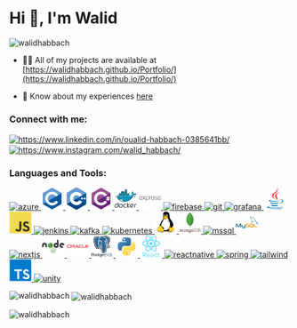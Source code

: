 <h1 align="left">Hi 👋, I'm Walid</h1>
<p align="left"> <img src="https://komarev.com/ghpvc/?username=walidhabbach&label=Profile%20views&color=0e75b6&style=flat" alt="walidhabbach" /> </p>

- 👨‍💻 All of my projects are available at [https://walidhabbach.github.io/Portfolio/](https://walidhabbach.github.io/Portfolio/)

- 📄 Know about my experiences [here](https://drive.google.com/file/d/1vUB1xBjDpCLLwKqbQHkgS9Mfyfk_9jo7/view?usp=sharing)


 

<h3 align="left">Connect with me:</h3>
<p align="left">
<a href="https://www.linkedin.com/in/oualid-habbach-0385641bb/" target="blank"><img align="center" src="https://raw.githubusercontent.com/rahuldkjain/github-profile-readme-generator/master/src/images/icons/Social/linked-in-alt.svg" alt="https://www.linkedin.com/in/oualid-habbach-0385641bb/" height="30" width="40" /></a>
<a href="https://www.instagram.com/walid_habbach/" target="blank"><img align="center" src="https://raw.githubusercontent.com/rahuldkjain/github-profile-readme-generator/master/src/images/icons/Social/instagram.svg" alt="https://www.instagram.com/walid_habbach/" height="30" width="40" /></a>
</p>

<h3 align="left">Languages and Tools:</h3>
<p align="left"> <a href="https://azure.microsoft.com/en-in/" target="_blank" rel="noreferrer"> <img src="https://www.vectorlogo.zone/logos/microsoft_azure/microsoft_azure-icon.svg" alt="azure" width="40" height="40"/> </a> <a href="https://www.cprogramming.com/" target="_blank" rel="noreferrer"> <img src="https://raw.githubusercontent.com/devicons/devicon/master/icons/c/c-original.svg" alt="c" width="40" height="40"/> </a> <a href="https://www.w3schools.com/cpp/" target="_blank" rel="noreferrer"> <img src="https://raw.githubusercontent.com/devicons/devicon/master/icons/cplusplus/cplusplus-original.svg" alt="cplusplus" width="40" height="40"/> </a> <a href="https://www.w3schools.com/cs/" target="_blank" rel="noreferrer"> <img src="https://raw.githubusercontent.com/devicons/devicon/master/icons/csharp/csharp-original.svg" alt="csharp" width="40" height="40"/> </a> <a href="https://www.docker.com/" target="_blank" rel="noreferrer"> <img src="https://raw.githubusercontent.com/devicons/devicon/master/icons/docker/docker-original-wordmark.svg" alt="docker" width="40" height="40"/> </a> <a href="https://expressjs.com" target="_blank" rel="noreferrer"> <img src="https://raw.githubusercontent.com/devicons/devicon/master/icons/express/express-original-wordmark.svg" alt="express" width="40" height="40"/> </a> <a href="https://firebase.google.com/" target="_blank" rel="noreferrer"> <img src="https://www.vectorlogo.zone/logos/firebase/firebase-icon.svg" alt="firebase" width="40" height="40"/> </a> <a href="https://git-scm.com/" target="_blank" rel="noreferrer"> <img src="https://www.vectorlogo.zone/logos/git-scm/git-scm-icon.svg" alt="git" width="40" height="40"/> </a> <a href="https://grafana.com" target="_blank" rel="noreferrer"> <img src="https://www.vectorlogo.zone/logos/grafana/grafana-icon.svg" alt="grafana" width="40" height="40"/> </a> <a href="https://www.java.com" target="_blank" rel="noreferrer"> <img src="https://raw.githubusercontent.com/devicons/devicon/master/icons/java/java-original.svg" alt="java" width="40" height="40"/> </a> <a href="https://developer.mozilla.org/en-US/docs/Web/JavaScript" target="_blank" rel="noreferrer"> <img src="https://raw.githubusercontent.com/devicons/devicon/master/icons/javascript/javascript-original.svg" alt="javascript" width="40" height="40"/> </a> <a href="https://www.jenkins.io" target="_blank" rel="noreferrer"> <img src="https://www.vectorlogo.zone/logos/jenkins/jenkins-icon.svg" alt="jenkins" width="40" height="40"/> </a> <a href="https://kafka.apache.org/" target="_blank" rel="noreferrer"> <img src="https://www.vectorlogo.zone/logos/apache_kafka/apache_kafka-icon.svg" alt="kafka" width="40" height="40"/> </a> <a href="https://kubernetes.io" target="_blank" rel="noreferrer"> <img src="https://www.vectorlogo.zone/logos/kubernetes/kubernetes-icon.svg" alt="kubernetes" width="40" height="40"/> </a> <a href="https://www.linux.org/" target="_blank" rel="noreferrer"> <img src="https://raw.githubusercontent.com/devicons/devicon/master/icons/linux/linux-original.svg" alt="linux" width="40" height="40"/> </a> <a href="https://www.mongodb.com/" target="_blank" rel="noreferrer"> <img src="https://raw.githubusercontent.com/devicons/devicon/master/icons/mongodb/mongodb-original-wordmark.svg" alt="mongodb" width="40" height="40"/> </a> <a href="https://www.microsoft.com/en-us/sql-server" target="_blank" rel="noreferrer"> <img src="https://www.svgrepo.com/show/303229/microsoft-sql-server-logo.svg" alt="mssql" width="40" height="40"/> </a> <a href="https://www.mysql.com/" target="_blank" rel="noreferrer"> <img src="https://raw.githubusercontent.com/devicons/devicon/master/icons/mysql/mysql-original-wordmark.svg" alt="mysql" width="40" height="40"/> </a> <a href="https://nextjs.org/" target="_blank" rel="noreferrer"> <img src="https://upload.vectorlogo.zone/logos/nextjs/images/abcffb25-b56d-475f-9c82-26818776dc33.svg" alt="nextjs" width="40" height="40"/> </a> <a href="https://nodejs.org" target="_blank" rel="noreferrer"> <img src="https://raw.githubusercontent.com/devicons/devicon/master/icons/nodejs/nodejs-original-wordmark.svg" alt="nodejs" width="40" height="40"/> </a> <a href="https://www.oracle.com/" target="_blank" rel="noreferrer"> <img src="https://raw.githubusercontent.com/devicons/devicon/master/icons/oracle/oracle-original.svg" alt="oracle" width="40" height="40"/> </a> <a href="https://www.postgresql.org" target="_blank" rel="noreferrer"> <img src="https://raw.githubusercontent.com/devicons/devicon/master/icons/postgresql/postgresql-original-wordmark.svg" alt="postgresql" width="40" height="40"/> </a> <a href="https://www.python.org" target="_blank" rel="noreferrer"> <img src="https://raw.githubusercontent.com/devicons/devicon/master/icons/python/python-original.svg" alt="python" width="40" height="40"/> </a> <a href="https://reactjs.org/" target="_blank" rel="noreferrer"> <img src="https://raw.githubusercontent.com/devicons/devicon/master/icons/react/react-original-wordmark.svg" alt="react" width="40" height="40"/> </a> <a href="https://reactnative.dev/" target="_blank" rel="noreferrer"> <img src="https://reactnative.dev/img/header_logo.svg" alt="reactnative" width="40" height="40"/> </a> <a href="https://spring.io/" target="_blank" rel="noreferrer"> <img src="https://www.vectorlogo.zone/logos/springio/springio-icon.svg" alt="spring" width="40" height="40"/> </a> <a href="https://tailwindcss.com/" target="_blank" rel="noreferrer"> <img src="https://www.vectorlogo.zone/logos/tailwindcss/tailwindcss-icon.svg" alt="tailwind" width="40" height="40"/> </a> <a href="https://www.typescriptlang.org/" target="_blank" rel="noreferrer"> <img src="https://raw.githubusercontent.com/devicons/devicon/master/icons/typescript/typescript-original.svg" alt="typescript" width="40" height="40"/> </a> <a href="https://unity.com/" target="_blank" rel="noreferrer"> <img src="https://user-images.githubusercontent.com/79254928/169626239-1f5c9371-6bc9-4fd4-949a-2bd28fd1a29c.png" alt="unity" width="40" height="40"/> </a> </p>

<p><img align="left" src="https://github-readme-stats.vercel.app/api/top-langs?username=walidhabbach&show_icons=true&locale=en&layout=compact" alt="walidhabbach" /></p>

<p>&nbsp;<img align="center" src="https://github-readme-stats.vercel.app/api?username=walidhabbach&show_icons=true&locale=en" alt="walidhabbach" /></p>

<p><img align="center" src="https://github-readme-streak-stats.herokuapp.com/?user=walidhabbach&" alt="walidhabbach" /></p>


 <!--
<h1 align="left">Hi , I'm Walid 👋</h1>
<ul>
 
<li><g-emoji class="g-emoji" alias="telescope" fallback-src="https://github.githubassets.com/images/icons/emoji/unicode/1f52d.png">🔭</g-emoji> I’m currently working on a Banking App using js<a href="#" rel="nofollow"> </a>.</li>  -->
<!-- <li><g-emoji class="g-emoji" alias="seedling" fallback-src="https://github.githubassets.com/images/icons/emoji/unicode/1f331.png">🌱</g-emoji> I’m currently learning more about C# , java script , databases and C++ .</li>
 
<li>
  <g-emoji class="g-emoji" alias="mailbox" fallback-src="https://github.githubassets.com/images/icons/emoji/unicode/1f4eb.png">📫</g-emoji>
  How to reach me: 
  <a href="https://www.instagram.com/walid_habbach/" rel="nofollow">Instagram - @walid_habbach</a> , 
  <a href="https://www.linkedin.com/in/oualid-habbach-0385641bb/" rel="nofollow">Linkedin - oualid habbach</a></li>
</li>
  <g-emoji class="g-emoji" alias="smile" fallback-src="https://github.githubassets.com/images/icons/emoji/unicode/1f604.png">
</ul>
<a href="https://www.linkedin.com/in/oualid-habbach-0385641bb/" rel="follow">
  <img src="https://img.shields.io/badge/oualid-habbach-0385641bb?style=for-the-badge&logo=linkedin&logoColor=white">
  </a>
<a href="https://github.com/walidhabbach">
  <img src="https://img.shields.io/badge/walid-habbach?style=for-the-badge&logo=github&logoColor=white">
  </a>


<h3 align="left">Languages and Tools :</h3>
<p align="left"> 
 
<a href="https://upload.vectorlogo.zone/logos/nextjs/images/abcffb25-b56d-475f-9c82-26818776dc33.svg" target="_blank"> <img src="https://upload.vectorlogo.zone/logos/nextjs/images/abcffb25-b56d-475f-9c82-26818776dc33.svg" alt="nextjs" width="40" height="40"/> </a>
<a href="https://www.vectorlogo.zone/logos/typescriptlang/typescriptlang-icon.svg" target="_blank"> <img src="https://www.vectorlogo.zone/logos/typescriptlang/typescriptlang-icon.svg" alt="spring" width="40" height="40"/> </a>
<a href="https://www.vectorlogo.zone/logos/springio/springio-icon.svg" target="_blank"> <img src="https://www.vectorlogo.zone/logos/springio/springio-icon.svg" alt="spring" width="40" height="40"/> </a>
<a href="https://www.vectorlogo.zone/logos/expoio/expoio-icon.svg" target="_blank"> <img src="https://www.vectorlogo.zone/logos/expoio/expoio-icon.svg" alt="expo" width="40" height="40"/> </a>
<a href="https://cdn.iconscout.com/icon/free/png-512/free-azure-devops-3521296-2944715.png?f=webp&w=256" target="_blank"> <img src="https://cdn.iconscout.com/icon/free/png-512/free-azure-devops-3521296-2944715.png?f=webp&w=256" alt="azure" width="40" height="40"/> </a>
  <a href="https://www.cprogramming.com/" target="_blank"> <img src="https://raw.githubusercontent.com/devicons/devicon/master/icons/c/c-original.svg" alt="c"  width="40" height="40"/> </a> 
   <a href="https://raw.githubusercontent.com/devicons/devicon/master/icons/docker/docker-original-wordmark.svg" target="_blank"> <img src="https://raw.githubusercontent.com/devicons/devicon/master/icons/docker/docker-original-wordmark.svg" alt="c"  width="40" height="40"/> </a> 
   <a href="https://www.vectorlogo.zone/logos/reactjs/reactjs-icon.svg" target="_blank"> <img src="https://www.vectorlogo.zone/logos/reactjs/reactjs-icon.svg" alt="c"  width="40" height="40"/> </a> 
   <a href="https://www.vectorlogo.zone/logos/nodejs/nodejs-icon.svg" target="_blank"> <img src="https://www.vectorlogo.zone/logos/nodejs/nodejs-icon.svg" alt="c"  width="40" height="40"/> </a> 
  <a href="https://docs.microsoft.com/en-us/dotnet/csharp" target="_blank"> 
    <img src="https://raw.githubusercontent.com/devicons/devicon/master/icons/csharp/csharp-original.svg" alt="c#"  width="40" height="40"/> </a> 
 <a href="https://www.techtarget.com/searchdatamanagement/definition/SQL-Server" target="_blank"> 
    <img src="https://img.icons8.com/color/40/000000/microsoft-sql-server.png" alt="SQL"  width="40" height="40"/> </a> 
 
  <a href="https://learn.unity.com" target="_blank"> 
    <img src="https://user-images.githubusercontent.com/79254928/169626239-1f5c9371-6bc9-4fd4-949a-2bd28fd1a29c.png" alt="Unity"  width="40" height="40"/> </a> 
  <a href="https://developer.mozilla.org/en-US/docs/Web/JavaScript" target="_blank"> 
    <img src="https://raw.githubusercontent.com/devicons/devicon/master/icons/javascript/javascript-original.svg" alt="javascript" width="40" height="40"/> </a>
   <a href="https://getbootstrap.com" target="_blank"> <img src="https://raw.githubusercontent.com/devicons/devicon/master/icons/bootstrap/bootstrap-plain-wordmark.svg" alt="bootstrap" width="40" height="40"/> </a>
  <a href="https://firebase.google.com/" target="_blank"> 
  <img src="https://www.vectorlogo.zone/logos/firebase/firebase-icon.svg" alt="firebase" width="40" height="40"/> </a> 
  <a href="https://www.w3schools.com/css/" target="_blank"> <img src="https://raw.githubusercontent.com/devicons/devicon/master/icons/css3/css3-original-wordmark.svg" alt="css3" width="40" height="40"/> </a>
  <a href="https://git-scm.com/" target="_blank">
  <img src="https://www.vectorlogo.zone/logos/git-scm/git-scm-icon.svg" alt="git" width="40" height="40"/> </a>
  <a href="https://www.w3.org/html/" target="_blank">
  <img src="https://raw.githubusercontent.com/devicons/devicon/master/icons/html5/html5-original-wordmark.svg" alt="html5" width="40" height="40"/> 
  </a> 
   
</p>

  <p><br> <img align="center" src="https://github-readme-stats.vercel.app/api?username=walidhabbach&show_icons=true&theme=tokyonight&show_icons=true" alt="Walid-Habbach" /></p>
  
 <p> <img align="center" src="https://github-readme-stats.vercel.app/api/top-langs/?username=walidhabbach&show_icons=true&locale=en&layout=compact" alt="Walid-Habbach" /></p> 
 

  </article>
  </div>
</div>
 -->









 
